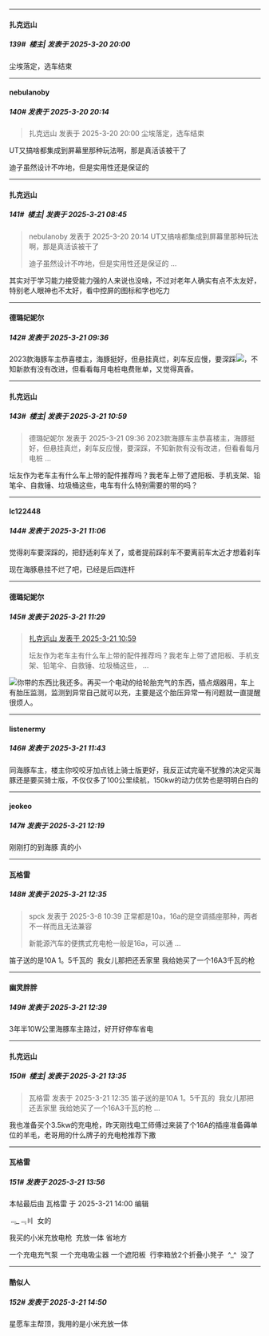 ﻿
*****

####  扎克远山  
##### 139#         楼主| 发表于 2025-3-20 20:00

尘埃落定，选车结束


*****

####  nebulanoby  
##### 140#       发表于 2025-3-20 20:14

<blockquote>扎克远山 发表于 2025-3-20 20:00
尘埃落定，选车结束</blockquote>
UT又搞啥都集成到屏幕里那种玩法啊，那是真活该被干了

迪子虽然设计不咋地，但是实用性还是保证的


*****

####  扎克远山  
##### 141#         楼主| 发表于 2025-3-21 08:45

<blockquote>nebulanoby 发表于 2025-3-20 20:14
UT又搞啥都集成到屏幕里那种玩法啊，那是真活该被干了

迪子虽然设计不咋地，但是实用性还是保证的 ...</blockquote>
其实对于学习能力接受能力强的人来说也没啥，不过对老年人确实有点不太友好，特别老人眼神也不太好，看中控屏的图标和字也吃力


*****

####  德璐妃妮尔  
##### 142#       发表于 2025-3-21 09:36

2023款海豚车主恭喜楼主，海豚挺好，但悬挂真烂，刹车反应慢，要深踩<img src="https://static.saraba1st.com/image/smiley/face2017/233.png" referrerpolicy="no-referrer">，不知新款有没有改进，但看看每月电桩电费账单，又觉得真香。


*****

####  扎克远山  
##### 143#         楼主| 发表于 2025-3-21 10:59

<blockquote>德璐妃妮尔 发表于 2025-3-21 09:36
2023款海豚车主恭喜楼主，海豚挺好，但悬挂真烂，刹车反应慢，要深踩，不知新款有没有改进，但看看每月电桩 ...</blockquote>
坛友作为老车主有什么车上带的配件推荐吗？我老车上带了遮阳板、手机支架、铅笔伞、自救锤、垃圾桶这些，电车有什么特别需要的带的吗？


*****

####  lc122448  
##### 144#       发表于 2025-3-21 11:06

觉得刹车要深踩的，把舒适刹车关了，或者提前踩刹车不要离前车太近才想着刹车

现在海豚悬挂不烂了吧，已经是后四连杆


*****

####  德璐妃妮尔  
##### 145#       发表于 2025-3-21 11:29

<blockquote><a href="httphttps://bbs.saraba1st.com/2b/forum.php?mod=redirect&amp;goto=findpost&amp;pid=67701180&amp;ptid=2249126" target="_blank">扎克远山 发表于 2025-3-21 10:59</a>

坛友作为老车主有什么车上带的配件推荐吗？我老车上带了遮阳板、手机支架、铅笔伞、自救锤、垃圾桶这些， ...</blockquote>
<img src="https://static.saraba1st.com/image/smiley/face2017/008.png" referrerpolicy="no-referrer">你带的东西比我还多。再买一个电动的给轮胎充气的东西，插点烟器用，车上有胎压监测，监测到异常自己就可以充，主要是这个胎压异常一有问题就一直提醒很烦人。


*****

####  listenermy  
##### 146#       发表于 2025-3-21 11:43

同海豚车主，楼主你咬咬牙加点钱上骑士版更好，我反正试完毫不犹豫的决定买海豚还是要买骑士版，不仅仅多了100公里续航，150kw的动力优势也是明明白白的


*****

####  jeokeo  
##### 147#       发表于 2025-3-21 12:19

刚刚打的到海豚
真的小


*****

####  瓦格雷  
##### 148#       发表于 2025-3-21 12:35

<blockquote>spck 发表于 2025-3-8 10:39
正常都是10a，16a的是空调插座那种，两者不一样而且无法兼容

新能源汽车的便携式充电枪一般是16a，可以通 ...</blockquote>
笛子送的是10A 1。5千瓦的  我女儿那把还丢家里 我给她买了一个16A3千瓦的枪


*****

####  幽灵胖胖  
##### 149#       发表于 2025-3-21 12:39

3年半10W公里海豚车主路过，好开好停车省电


*****

####  扎克远山  
##### 150#         楼主| 发表于 2025-3-21 13:35

<blockquote>瓦格雷 发表于 2025-3-21 12:35
笛子送的是10A 1。5千瓦的  我女儿那把还丢家里 我给她买了一个16A3千瓦的枪 ...</blockquote>
我也准备买个3.5kw的充电枪，昨天刚找电工师傅过来装了个16A的插座准备薅单位的羊毛，老哥用的什么牌子的充电枪推荐下撒


*****

####  瓦格雷  
##### 151#       发表于 2025-3-21 13:56

 本帖最后由 瓦格雷 于 2025-3-21 14:00 编辑 

﹃_﹃〣  女的 

我买的小米充放电枪  充放一体 省地方

一个充电充气泵 一个充电吸尘器 一个遮阳板  行李箱放2个折叠小凳子  ^_^  没了  


*****

####  酷似人  
##### 152#       发表于 2025-3-21 14:50

星愿车主帮顶，我用的是小米充放一体

